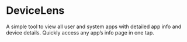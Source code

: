 # DeviceLens
A simple tool to view all user and system apps with detailed app info and device details. Quickly access any app’s info page in one tap.
